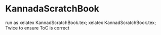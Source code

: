 # KannadaScratchBook
run as xelatex KannadScratchBook.tex; xelatex KannadScratchBook.tex;
Twice to ensure ToC is correct
